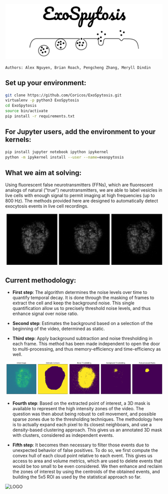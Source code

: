 ![LOGO](./assets/exospytosis-logo.png)

`Authors: Alex Nguyen, Brian Roach, Pengcheng Zhang, Meryll Dindin`

## Set up your environment:

```bash
git clone https://github.com/Coricos/ExoSpytosis.git
virtualenv -p python3 ExoSpytosis
cd ExoSpytosis
source bin/activate
pip install -r requirements.txt
```

## For Jupyter users, add the environment to your kernels:

```bash
pip install jupyter notebook ipython ipykernel
python -m ipykernel install --user --name=exospytosis
```

## What we aim at solving:

Using fluorescent false neurotransmitters (FFNs), which are fluorescent analogs of natural ("true") neurotransmitters, we are able to label vesicles in live cells with enough signal to permit imaging at high frequencies (up to 800 Hz). The methods provided here are designed to automatically detect exocytosis events in live cell recordings.

![LOGO](./assets/event-spotting.png)

## Current methodology:

* **First step**: The algorithm determines the noise levels over time to quantify temporal decay. It is done through the masking of frames to extract the cell and keep the background noise. This single quantification allow us to precisely threshold noise levels, and thus enhance signal over noise ratio.

* **Second step**: Estimates the background based on a selection of the beginning of the video, determined as static.

* **Third step**: Apply background subtraction and noise thresholding in each frame. This method has been made independent to open the door to multi-processing, and thus memory-efficiency and time-efficiency as well.

![LOGO](./assets/image-processing.png)

* **Fourth step**: Based on the extracted point of interest, a 3D mask is available to represent the high intensity zones of the video. The question was then about being robust to cell movement, and possible sparse zones due to the thresholding techniques. The methodology here is to actually expand each pixel to its closest neighboars, and use a density-based clustering approach. This gives us an annotated 3D mask with clusters, considered as independent events.

* **Fifth step**: It becomes then necessary to filter those events due to unexpected behavior of false positives. To do so, we first compute the convex hull of each cloud point relative to each event. This gives us access to area and volume metrics, which are used to delete events that would be too small to be even considered. We then enhance and reclaim the zones of interest by using the centroids of the obtained events, and building the 5x5 ROI as used by the statistical approach so far.

![LOGO](./assets/event-reconstruction.png)